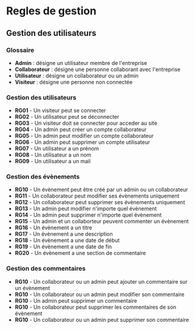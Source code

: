 # Regles de gestion

## Gestion des utilisateurs

### Glossaire

- **Admin** : désigne un utilisateur membre de l'entreprise
- **Collaborateur** : désigne une personne collaborant avec l'entreprise
- **Utilisateur** : désigne un collaborateur ou un admin
- **Visiteur** : désigne une personne non connectée

### Gestion des utilisateurs

- **RG01** - Un visiteur peut se connecter
- **RG02** - Un utilisateur peut se déconnecter
- **RG03** - Un visiteur doit se connecter pour acceder au site
- **RG04** - Un admin peut créer un compte collaborateur
- **RG05** - Un admin peut modifier un compte collaborateur
- **RG06** - Un admin peut supprimer un compte utilisateur
- **RG07** - Un utilisateur a un prénom
- **RG08** - Un utilisateur a un nom
- **RG09** - Un utilisateur a un mail

### Gestion des évènements

- **RG10** - Un évènement peut être créé par un admin ou un collaborateur
- **RG11** - Un collaborateur peut modifier ses évènements uniquement
- **RG12** - Un collaborateur peut supprimer ses évènements uniquement
- **RG13** - Un admin peut modifier n'importe quel évènement
- **RG14** - Un admin peut supprimer n'importe quel évènement
- **RG15** - Un admin et un collaborteur peuvent commenter un évènement
- **RG16** - Un évènement a un titre
- **RG17** - Un évènement a une description
- **RG18** - Un évènement a une date de début
- **RG19** - Un évènement a une date de fin
- **RG20** - Un évènement a une section de commentaire

### Gestion des commentaires

- **RG10** - Un collaborateur ou un admin peut ajouter un commentaire sur un évènement
- **RG10** - Un collaborateur ou un admin peut modifier son commentaire
- **RG10** - Un admin peut supprimer un commentaire
- **RG10** - Un collaborateur peut supprimer les commentaires de son évènement
- **RG10** - Un collaborateur ou un admin peut supprimer son commentaire